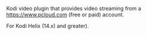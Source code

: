 Kodi video plugin that provides video streaming from a https://www.pcloud.com (free or paid) account.

For Kodi Helix (14.x) and greater).
